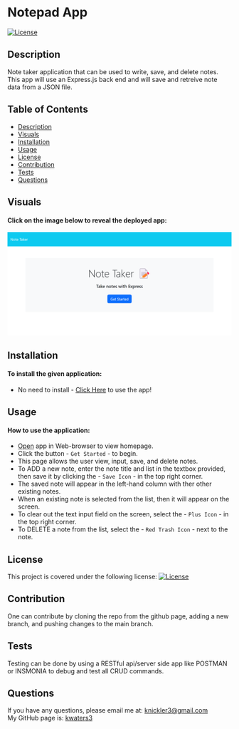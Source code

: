 # Notepad App
 
   [![License](https://img.shields.io/badge/License-MIT-turquoise.svg)](https://opensource.org/licenses/MIT) 

 ## Description
  Note taker application that can be used to write, save, and delete notes. This app will use an Express.js back end and will save and retreive note data from a JSON file.

 
 ## Table of Contents
   * [Description](#description)
   * [Visuals](#visuals)  
   * [Installation](#installation)
   * [Usage](#usage)
   * [License](#license)
   * [Contribution](#contribution)
   * [Tests](#tests)
   * [Questions](#questions)
 
 
 ## Visuals
 #### Click on the image below to reveal the deployed app:

 [![Screenshot](public/assets/images/screenshot.png)](https://notepad-app-2023-e86abd3d58b8.herokuapp.com/)
 
 
 ## Installation
 #### To install the given application:
  * No need to install - [Click Here](https://notepad-app-2023-e86abd3d58b8.herokuapp.com/) to use the app!
   
 
 ## Usage
 #### How to use the application:
  * [Open](https://notepad-app-2023-e86abd3d58b8.herokuapp.com/) app in Web-browser to view homepage.
  * Click the button -  `Get Started` - to begin.
  * This page allows the user view, input, save, and delete notes.  
  * To ADD a new note, enter the note title and list in the textbox provided, then save it by clicking the - `Save Icon` - in the top right corner.  
  * The saved note will appear in the left-hand column with ther other existing notes. 
  * When an existing note is selected from the list, then it will appear on the screen.
  * To clear out the text input field on the screen, select the - `Plus Icon` - in the top right corner. 
  * To DELETE a note from the list, select the - `Red Trash Icon` - next to the note.  

 
 ## License
   This project is covered under the following license: [![License](https://img.shields.io/badge/License-MIT-turquoise.svg)](https://opensource.org/licenses/MIT)
 
 ## Contribution
   One can contribute by cloning the repo from the github page, adding a new branch, and pushing changes to the main branch. 
 
 ## Tests
   Testing can be done by using a RESTful api/server side app like POSTMAN or INSMONIA to debug and test all CRUD commands. 
 
 ## Questions
   If you have any questions, please email me at: knickler3@gmail.com <br/>
   My GitHub page is: [kwaters3](https://github.com/kwaters3)
   
